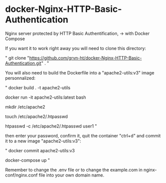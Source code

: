 # docker-Nginx-HTTP-Basic-Authentication
Nginx server protected by HTTP Basic Authentification, -> with Docker Compose

If you want it to work right away you will need to clone this directory:

"
git clone "https://github.com/grvn-ht/docker-Nginx-HTTP-Basic-Authentication.git" .
"

You will also need to build the Dockerfile into a "apache2-utils:v3" image personnalized:

"
docker build . -t apache2-utils

docker run -it apache2-utils:latest bash

mkdir /etc/apache2

touch /etc/apache2/.htpasswd

htpasswd -c /etc/apache2/.htpasswd user1
"

then enter your password, confirm it, quit the container "ctrl+d" and commit it to a new image "apache2-utils:v3":

"
docker commit <container-name> apache2-utils:v3

docker-compose up
"

Remember to change the .env file or to change the example.com in nginx-conf/nginx.conf file into your own domain name.

